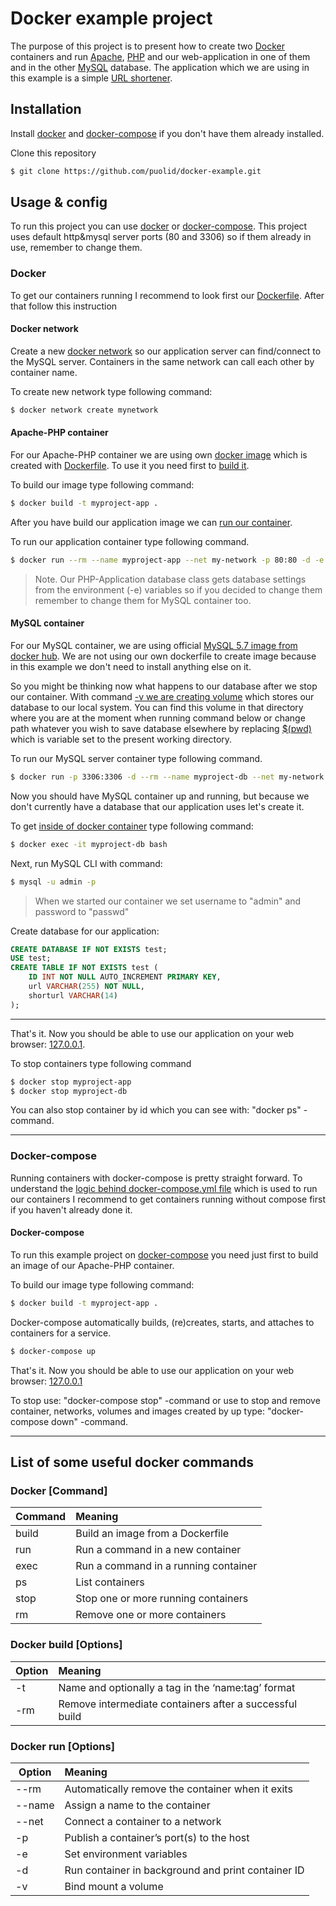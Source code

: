 # Docker example project


The purpose of this project is to present how to create two [Docker](https://www.docker.com/) containers and run [Apache](https://httpd.apache.org/), [PHP](https://www.php.net/) and our web-application in one of them and in the other [MySQL](https://www.mysql.com/) database. The application which we are using in this example is a simple [URL shortener](https://en.wikipedia.org/wiki/URL_shortening).


## Installation

Install [docker](https://docs.docker.com/install/) and [docker-compose](https://docs.docker.com/compose/install/) if you don't have them already installed.

Clone this repository
```bash
$ git clone https://github.com/puolid/docker-example.git
```

## Usage & config

To run this project you can use [docker](https://docs.docker.com/engine/docker-overview/) or [docker-compose](https://docs.docker.com/compose/). This project uses default http&mysql server ports (80 and 3306) so if them already in use, remember to change them.


### Docker

To get our containers running I recommend to look first our [Dockerfile](https://github.com/puolid/docker-example/blob/master/Dockerfile). After that follow this instruction

#### Docker network

Create a new [docker network](https://docs.docker.com/network/) so our application server can find/connect to the MySQL server. Containers in the same network can call each other by container name.

To create new network type following command:
``` bash
$ docker network create mynetwork
```

#### Apache-PHP container

For our Apache-PHP container we are using own [docker image](https://docs.docker.com/engine/reference/commandline/image/) which is created with [Dockerfile](https://docs.docker.com/engine/reference/builder/). To use it you need first to [build it](https://docs.docker.com/engine/reference/commandline/build/). 

To build our image type following command:
``` bash
$ docker build -t myproject-app .
```

After you have build our application image we can [run our container](https://docs.docker.com/engine/reference/run/).

To run our application container type following command.
``` bash
$ docker run --rm --name myproject-app --net my-network -p 80:80 -d -e MYSQL_HOST=myproject-db -e MYSQL_USER=admin -e MYSQL_DATABASE=test -e MYSQL_PASSWORD=passwd myproject-app
```

> Note. Our PHP-Application database class gets database settings from the environment (-e) variables so if you decided to change them remember to change them for MySQL container too.


#### MySQL container

For our MySQL container, we are using official [MySQL 5.7 image from docker hub](https://hub.docker.com/_/mysql). We are not using our own dockerfile to create image because in this example we don't need to install anything else on it. 

So you might be thinking now what happens to our database after we stop our container. With command [-v we are creating volume](https://docs.docker.com/storage/volumes/) which stores our database to our local system. You can find this volume in that directory where you are at the moment when running command  below or change path whatever you wish to save database elsewhere by replacing [$(pwd)](https://en.wikipedia.org/wiki/Pwd) which is variable set to the present working directory.

To run our MySQL server container type following command.
``` bash
$ docker run -p 3306:3306 -d --rm --name myproject-db --net my-network -e MYSQL_USER=admin -e MYSQL_DATABASE=test -e MYSQL_PASSWORD=passwd -e MYSQL_RANDOM_ROOT_PASSWORD=true -v $(pwd)/.data:/var/lib/mysql mysql:5.7
```

Now you should have MySQL container up and running, but because we don't currently have a database that our application uses let's create it.

To get [inside of docker container](https://docs.docker.com/engine/reference/commandline/exec/) type following command:
``` bash
$ docker exec -it myproject-db bash
```

Next, run MySQL CLI with command:
``` bash
$ mysql -u admin -p
```

> When we started our container we set username to "admin" and password to "passwd"

Create database for our application:
```SQL
CREATE DATABASE IF NOT EXISTS test;
USE test;
CREATE TABLE IF NOT EXISTS test (
    ID INT NOT NULL AUTO_INCREMENT PRIMARY KEY,
    url VARCHAR(255) NOT NULL,
    shorturl VARCHAR(14)
);
```

---

That's it. Now you should be able to use our application on your web browser: [127.0.0.1](http://127.0.0.1).

To stop containers type following command 
``` bash 
$ docker stop myproject-app
$ docker stop myproject-db
```
You can also stop container by id which you can see with: "docker ps" -command.

---

### Docker-compose

Running containers with docker-compose is pretty straight forward. To understand the [logic behind docker-compose.yml file](https://docs.docker.com/compose/compose-file/) which is used to run our containers I recommend to get containers running without compose first if you haven't already done it.

#### Docker-compose

To run this example project on [docker-compose](https://docs.docker.com/compose/) you need just first to build an image of our Apache-PHP container. 

To build our image type following command:
``` bash
$ docker build -t myproject-app .
```

Docker-compose automatically builds, (re)creates, starts, and attaches to containers for a service.

``` bash
$ docker-compose up
```

That's it. Now you should be able to use our application on your web browser: [127.0.0.1](http://127.0.0.1)

To stop use: "docker-compose stop" -command or use to stop and remove container, networks, volumes and images created by up type: "docker-compose down" -command.

---

## List of some useful docker commands

### Docker [Command]
| Command | Meaning                                                 |
|---------|:--------------------------------------------------------|
| build   | Build an image from a Dockerfile                        |
| run     | Run a command in a new container                        |
| exec    | Run a command in a running container                    |
| ps      | List containers                                         |
| stop    | Stop one or more running containers                     |
| rm      | Remove one or more containers                           |


### Docker build [Options]
| Option  | Meaning                                                 |
|---------|:--------------------------------------------------------|
| -t      | Name and optionally a tag in the ‘name:tag’ format      |
| -rm     | Remove intermediate containers after a successful build |

### Docker run [Options]
| Option | Meaning                                                  |
|--------|:---------------------------------------------------------|
| --rm   | Automatically remove the container when it exits         |
| --name | Assign a name to the container                           |
| --net  | Connect a container to a network                         |
| -p     | Publish a container’s port(s) to the host                |
| -e     | Set environment variables                                |
| -d     | Run container in background and print container ID       |
| -v     | Bind mount a volume                                      |
